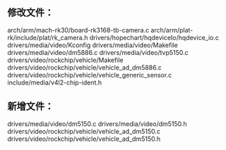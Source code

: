 ## 修改文件：
arch/arm/mach-rk30/board-rk3168-tb-camera.c
arch/arm/plat-rk/include/plat/rk_camera.h
drivers/hopechart/hqdeviceIo/hqdevice_io.c
drivers/media/video/Kconfig
drivers/media/video/Makefile
drivers/media/video/dm5886.c
drivers/media/video/tvp5150.c
drivers/video/rockchip/vehicle/Makefile
drivers/video/rockchip/vehicle/vehicle_ad_dm5886.c
drivers/video/rockchip/vehicle/vehicle_generic_sensor.c
include/media/v4l2-chip-ident.h              

 
## 新增文件：
drivers/media/video/dm5150.c
drivers/media/video/dm5150.h
drivers/video/rockchip/vehicle/vehicle_ad_dm5150.c
drivers/video/rockchip/vehicle/vehicle_ad_dm5150.h
